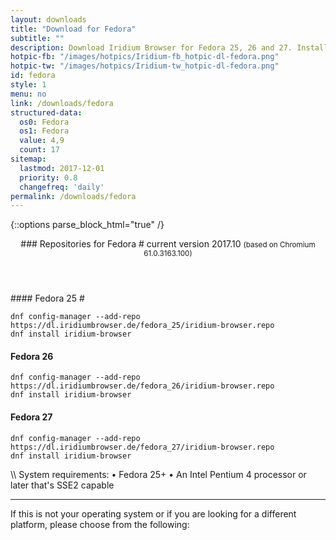 ```yaml
---
layout: downloads
title: "Download for Fedora"
subtitle: ""
description: Download Iridium Browser for Fedora 25, 26 and 27. Install package from repository using the command line.
hotpic-fb: "/images/hotpics/Iridium-fb_hotpic-dl-fedora.png"
hotpic-tw: "/images/hotpics/Iridium-tw_hotpic-dl-fedora.png"
id: fedora
style: 1
menu: no
link: /downloads/fedora
structured-data:
  os0: Fedora
  os1: Fedora
  value: 4,9
  count: 17
sitemap:
  lastmod: 2017-12-01
  priority: 0.8
  changefreq: 'daily'
permalink: /downloads/fedora
---
```


{::options parse_block_html="true" /}
<div class="dlinux fl-fedora-inverse"></div>
<header>
### Repositories for Fedora #
current version 2017.10      
<small>(based on Chromium 61.0.3163.100)</small>
</header>
<div class="container 75%">
#### Fedora 25 #

	dnf config-manager --add-repo https://dl.iridiumbrowser.de/fedora_25/iridium-browser.repo
	dnf install iridium-browser
     	
#### Fedora 26 #

	dnf config-manager --add-repo https://dl.iridiumbrowser.de/fedora_26/iridium-browser.repo
	dnf install iridium-browser
     	
#### Fedora 27 #

	dnf config-manager --add-repo https://dl.iridiumbrowser.de/fedora_27/iridium-browser.repo
	dnf install iridium-browser
     
</div>	 
\\
System requirements:   
&#8226; Fedora 25+    
&#8226; An Intel Pentium 4 processor or later that's SSE2 capable

---

If this is not your operating system or if you are looking for a different platform, please choose from the following:
